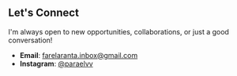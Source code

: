 ## Let's Connect
I'm always open to new opportunities, collaborations, or just a good conversation!

- **Email**: farelaranta.inbox@gmail.com  
- **Instagram**: [@paraelvv](https://instagram.com/paraelvv)
